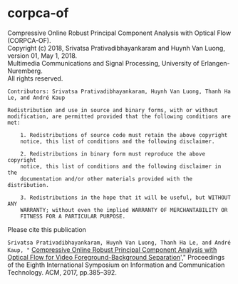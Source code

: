 # corpca-of

Compressive Online Robust Principal Component Analysis with Optical Flow (CORPCA-OF). <br />
Copyright (c) 2018, Srivatsa Prativadibhayankaram and Huynh Van Luong, version 01, May 1, 2018.<br />
Multimedia Communications and Signal Processing, University of Erlangen-Nuremberg.<br />
All rights reserved.

    Contributors: Srivatsa Prativadibhayankaram, Huynh Van Luong, Thanh Ha Le, and André Kaup

    Redistribution and use in source and binary forms, with or without 
    modification, are permitted provided that the following conditions are
    met:

        1. Redistributions of source code must retain the above copyright
        notice, this list of conditions and the following disclaimer.

        2. Redistributions in binary form must reproduce the above copyright
        notice, this list of conditions and the following disclaimer in the
        documentation and/or other materials provided with the distribution.

        3. Redistributions in the hope that it will be useful, but WITHOUT ANY 
        WARRANTY; without even the implied WARRANTY OF MERCHANTABILITY OR 
        FITNESS FOR A PARTICULAR PURPOSE.

Please cite this publication

`Srivatsa Prativadibhayankaram, Huynh Van Luong, Thanh Ha Le, and André Kaup, "`
[Compressive Online Robust Principal Component Analysis with Optical Flow for Video Foreground-Background Separation](https://doi.org/10.1145/3155133.3155184)'," Proceedings of the Eighth International Symposium on Information and Communication Technology. ACM, 2017, pp.385–392.

